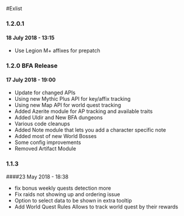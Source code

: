 #Exlist

### 1.2.0.1
#### 18 July 2018 - 13:15

- Use Legion M+ affixes for prepatch

### 1.2.0 BFA Release
#### 17 July 2018 - 19:00

- Update for changed APIs
- Using new Mythic Plus API for key/affix tracking
- Using new Map API for world quest tracking
- Added Azerite module for AP tracking and available traits
- Added Uldir and New BFA dungeons
- Various code cleanups
- Added Note module that lets you add a character specific note
- Added most of new World Bosses
- Some config improvements
- Removed Artifact Module


### 1.1.3
####23 May 2018 - 18:38



- fix bonus weekly quests detection more
- Fix raids not showing up and ordering issue
- Option to select data to be shown in extra tooltip
- Add World Quest Rules Allows to track world quest by their rewards

